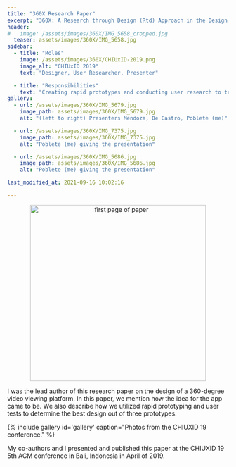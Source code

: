 ```yaml
---
title: "360X Research Paper"
excerpt: "360X: A Research through Design (Rtd) Approach in the Design of a 360-Video Platform Interface"
header:
#   image: /assets/images/360X/IMG_5658_cropped.jpg
  teaser: assets/images/360X/IMG_5658.jpg
sidebar:
  - title: "Roles"
    image: /assets/images/360X/CHIUxID-2019.png
    image_alt: "CHIUxID 2019"
    text: "Designer, User Researcher, Presenter"

  - title: "Responsibilities"
    text: "Creating rapid prototypes and conducting user research to test the designs"
gallery:
  - url: /assets/images/360X/IMG_5679.jpg
    image_path: assets/images/360X/IMG_5679.jpg
    alt: "(left to right) Presenters Mendoza, De Castro, Poblete (me)"

  - url: /assets/images/360X/IMG_7375.jpg
    image_path: assets/images/360X/IMG_7375.jpg
    alt: "Poblete (me) giving the presentation"

  - url: /assets/images/360X/IMG_5686.jpg
    image_path: assets/images/360X/IMG_5686.jpg
    alt: "Poblete (me) giving the presentation"

last_modified_at: 2021-09-16 10:02:16

---
```

<p align="center">
  <a href="https://www.researchgate.net/publication/331500855_A_Research_through_Design_Rtd_Approach_in_the_Design_of_a_360-Video_Platform_Interface">
    <img src="{{ site.url }}{{ site.baseurl }}/assets/images/360X/page1.jpg" alt="first page of paper" width="400" />
  </a>
</p>
I was the lead author of this research paper on the design of a 360-degree video viewing platform. In this paper, we mention how the idea for the app came to be. We also describe how we utilized rapid prototyping and user tests to determine the best design out of three prototypes.


{% include gallery id='gallery' caption="Photos from the CHIUXID 19 conference." %}

My co-authors and I presented and published this paper at the CHIUXID 19 5th ACM conference in Bali, Indonesia in April of 2019.
